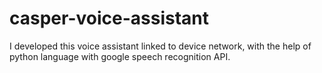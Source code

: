 # casper-voice-assistant
I developed this voice assistant linked to device network, with the help of python language with google speech recognition API.
